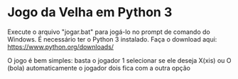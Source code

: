 # Jogo da Velha em Python 3
Execute o arquivo "jogar.bat" para jogá-lo no prompt de comando do Windows. É necessário ter o Python 3 instalado. Faça o download aqui: https://www.python.org/downloads/

O jogo é bem simples: basta o jogador 1 selecionar se ele deseja X(xis) ou O (bola) automaticamente o jogador dois fica com a outra opção
